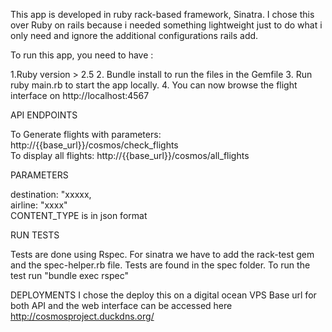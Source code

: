 This app is developed in ruby rack-based framework, Sinatra. I chose this over Ruby on rails because i needed something lightweight just to do 
what i only need and ignore the additional configurations rails add.

To run this app, you need to have :

1.Ruby version > 2.5
2. Bundle install to run the files in the Gemfile
3. Run ruby main.rb to start the app locally.
4. You can now browse the flight interface on http://localhost:4567

API ENDPOINTS

To Generate flights with parameters: http://{{base_url}}/cosmos/check_flights  <br>
To display all flights: http://{{base_url}}/cosmos/all_flights

PARAMETERS 

destination: "xxxxx, <br>
airline: "xxxx"   <br>
CONTENT_TYPE is in json format


RUN TESTS

Tests are done using Rspec. For sinatra we have to add the rack-test gem and the spec-helper.rb file. Tests are found in the spec folder.
To run the test run "bundle exec rspec"

DEPLOYMENTS 
I chose the deploy this on a digital ocean VPS
Base url for both API and the web interface can be accessed here http://cosmosproject.duckdns.org/
